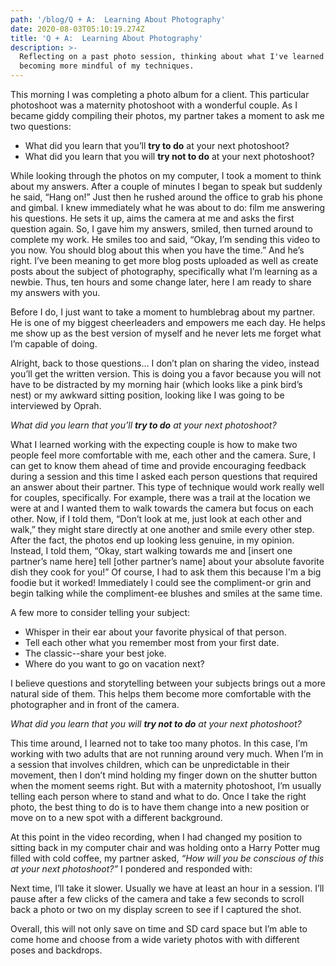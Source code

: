 ```yaml
---
path: '/blog/Q + A:  Learning About Photography'
date: 2020-08-03T05:10:19.274Z
title: 'Q + A:  Learning About Photography'
description: >-
  Reflecting on a past photo session, thinking about what I've learned and
  becoming more mindful of my techniques.
---
```

This morning I was completing a photo album for a client. This particular photoshoot was a maternity photoshoot with a wonderful couple. As I became giddy compiling their photos, my partner takes a moment to ask me two questions:

* What did you learn that you’ll **try to do** at your next photoshoot?
* What did you learn that you will **try not to do** at your next photoshoot?

While looking through the photos on my computer, I took a moment to think about my answers.  After a couple of minutes I began to speak but suddenly he said, “Hang on!” Just then he rushed around the office to grab his phone and gimbal. I knew immediately what he was about to do: film me answering his questions. He sets it up, aims the camera at me and asks the first question again. So, I gave him my answers, smiled, then turned around to complete my work. He smiles too and said, “Okay, I’m sending this video to you now. You should blog about this when you have the time.” And he’s right. I’ve been meaning to get more blog posts uploaded as well as create posts about the subject of photography, specifically what I’m learning as a newbie. Thus, ten hours and some change later, here I am ready to share my answers with you.

Before I do, I just want to take a moment to humblebrag about my partner. He is one of my biggest cheerleaders and empowers me each day. He helps me show up as the best version of myself and he never lets me forget what I’m capable of doing.

Alright, back to those questions… I don’t plan on sharing the video, instead you’ll get the written version. This is doing you a favor because you will not have to be distracted by my morning hair (which looks like a pink bird’s nest) or my awkward sitting position, looking like I was going to be interviewed by Oprah.

*What did you learn that you’ll **try to do** at your next photoshoot?*

What I learned working with the expecting couple is how to make two people feel more comfortable with me, each other and the camera. Sure, I can get to know them ahead of time and provide encouraging feedback during a session and this time I asked each person questions that required an answer about their partner. This type of technique would work really well for couples, specifically. For example, there was a trail at the location we were at and I wanted them to walk towards the camera but focus on each other. Now, if I told them, “Don’t look at me, just look at each other and walk,” they might stare directly at one another and smile every other step. After the fact, the photos end up looking less genuine, in my opinion. Instead, I told them, “Okay, start walking towards me and \[insert one partner’s name here] tell \[other partner’s name] about your absolute favorite dish they cook for you!”  Of course, I had to ask them this because I'm a big foodie but it worked!  Immediately I could see the compliment-or grin and begin talking while the compliment-ee blushes and smiles at the same time.

A few more to consider telling your subject:

* Whisper in their ear about your favorite physical of that person.
* Tell each other what you remember most from your first date.
* The classic--share your best joke.
* Where do you want to go on vacation next?

I believe questions and storytelling between your subjects brings out a more natural side of them. This helps them become more comfortable with the photographer and in front of the camera.

*What did you learn that you will **try not to do** at your next photoshoot?*

This time around, I learned not to take too many photos. In this case, I’m working with two adults that are not running around very much. When I’m in a session that involves children, which can be unpredictable in their movement, then I don’t mind holding my finger down on the shutter button when the moment seems right. But with a maternity photoshoot, I’m usually telling each person where to stand and what to do. Once I take the right photo, the best thing to do is to have them change into a new position or move on to a new spot with a different background.

At this point in the video recording, when I had changed my position to sitting back in my computer chair and was holding onto a Harry Potter mug filled with cold coffee, my partner asked, *“How will you be conscious of this at your next photoshoot?”* I pondered and responded with:

Next time, I’ll take it slower. Usually we have at least an hour in a session.  I’ll pause after a few clicks of the camera and take a few seconds to scroll back a photo or two on my display screen to see if I captured the shot.

Overall, this will not only save on time and SD card space but I’m able to come home and choose from a wide variety photos with with different poses and backdrops.
